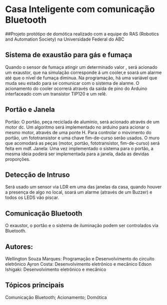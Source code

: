 # Casa Inteligente com comunicação Bluetooth
##Projeto protótipo de domótica realizado com a equipe do RAS (Robotics and Automation Society) na Universidade Federal do ABC
## Sistema de exaustão para gás e fumaça
Quando o sensor de fumaça atingir um determinado valor , será acionado um exaustor, que na simulação corresponde á um cooler,e soará um alarme até que o nível de fumaça diminua. Na programação, há uma  variável que muda seu estado para se comunicar com o sistema de alarme. O acionamento do cooler ocorrerá através da saída de pino do Arduino interfaceado com um transistor TIP120 e um relê.

## Portão e Janela
Portão: O portão, peça reciclada de alumínio, será acionado através de um motor dc. Um algoritmo será implementado no arduino para acionar o mesmo motor, através de uma ponte H. Para controlar o movimento do portão, um fototransistor e uma chave fim-de-curso serão usados.
O muro que acomodará as peças (motor, portão, fototransistor, fim-de-curso) será feita em mdf.
Janela: Uma vez implementado o sistema para o portão, a mesma ideia poderá ser implementada para a janela, dada as devidas proporções.

## Detecção de Intruso
Será usado um sensor via LDR em uma das janelas da casa, quando houver a presença de algo no local, soará um alarme (através de um Buzzer) e todos os LEDS vão piscar.

## Comunicação Bluetooth
O exaustor, o portão e o sistema de iluminação podem ser controlados via Bluetooth.

## Autores:
Wellington Souza Marques: Programação e Desenvolvimento do circuito eletrônico
Ayron Costa: Desenvolvimento eletrônico e mecânico
Edson Ishigaki: Desenvolvimento eletrônico e mecânico

## Tópicos principais
Comunicação Bluetooth; Acionamento; Domótica

